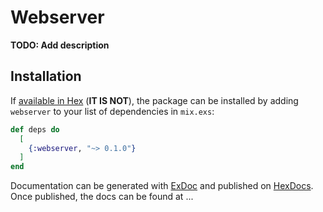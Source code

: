 # Webserver

**TODO: Add description**

## Installation

If [available in Hex](https://hex.pm/docs/publish) (**IT IS NOT**), the package can be installed
by adding `webserver` to your list of dependencies in `mix.exs`:

```elixir
def deps do
  [
    {:webserver, "~> 0.1.0"}
  ]
end
```

Documentation can be generated with [ExDoc](https://github.com/elixir-lang/ex_doc)
and published on [HexDocs](https://hexdocs.pm). Once published, the docs can
be found at ...

